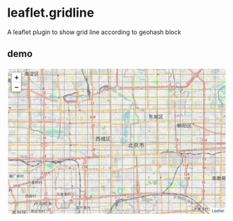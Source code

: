 # leaflet.gridline

A leaflet plugin to show grid line according to geohash block

## demo
![img](./example.png)
